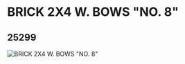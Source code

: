 # BRICK 2X4 W. BOWS "NO. 8"
## 25299
![BRICK 2X4 W. BOWS "NO. 8"](https://lc-www-live-s.legocdn.com/media/bricks/5/2/6138935.jpg)